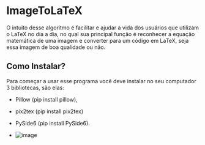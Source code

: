 # ImageToLaTeX

O intuito desse algoritmo é facilitar e ajudar a vida dos usuários que utilizam o LaTeX no dia a dia, no qual sua principal função é reconhecer a equação matemática de uma imagem e converter para um código em LaTeX,
seja essa imagem de boa qualidade ou não.

## Como Instalar?

Para começar a usar esse programa você deve instalar no seu computador 3 bibliotecas, são elas: 
- Pillow (pip install pillow),
- pix2tex (pip install pix2tex)
- PySide6 (pip install PySide6).

- ![image](https://github.com/viniciusfs14/ImagetoLaTeX/assets/135647686/8275cc47-b03c-4df9-aa62-09948c651c90)


